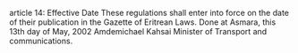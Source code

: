 article 14: Effective Date
These regulations shall enter into force on the date of their publication in the Gazette of Eritrean Laws. Done at Asmara, this 13th day of May, 2002 Amdemichael Kahsai Minister of Transport and communications.
<ul>
</ul>